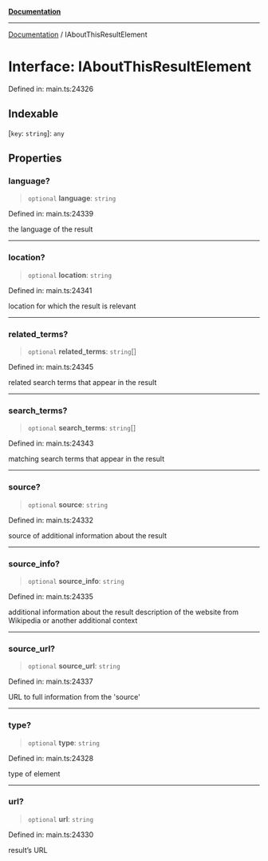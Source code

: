 [**Documentation**](../README.md)

***

[Documentation](../README.md) / IAboutThisResultElement

# Interface: IAboutThisResultElement

Defined in: main.ts:24326

## Indexable

\[`key`: `string`\]: `any`

## Properties

### language?

> `optional` **language**: `string`

Defined in: main.ts:24339

the language of the result

***

### location?

> `optional` **location**: `string`

Defined in: main.ts:24341

location for which the result is relevant

***

### related\_terms?

> `optional` **related\_terms**: `string`[]

Defined in: main.ts:24345

related search terms that appear in the result

***

### search\_terms?

> `optional` **search\_terms**: `string`[]

Defined in: main.ts:24343

matching search terms that appear in the result

***

### source?

> `optional` **source**: `string`

Defined in: main.ts:24332

source of additional information about the result

***

### source\_info?

> `optional` **source\_info**: `string`

Defined in: main.ts:24335

additional information about the result
description of the website from Wikipedia or another additional context

***

### source\_url?

> `optional` **source\_url**: `string`

Defined in: main.ts:24337

URL to full information from the 'source'

***

### type?

> `optional` **type**: `string`

Defined in: main.ts:24328

type of element

***

### url?

> `optional` **url**: `string`

Defined in: main.ts:24330

result’s URL
